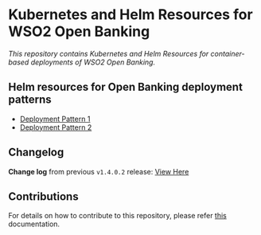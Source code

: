# Kubernetes and Helm Resources for WSO2 Open Banking

*This repository contains Kubernetes and Helm Resources for container-based deployments
of WSO2 Open Banking.*

## Helm resources for Open Banking deployment patterns

* [Deployment Pattern 1](ob-pattern-1/README.md)
* [Deployment Pattern 2](ob-pattern-2/README.md)

## Changelog

**Change log** from previous `v1.4.0.2` release: [View Here](CHANGELOG.md)

## Contributions

For details on how to contribute to this repository, please refer [this](CONTRIBUTING.md) documentation.
